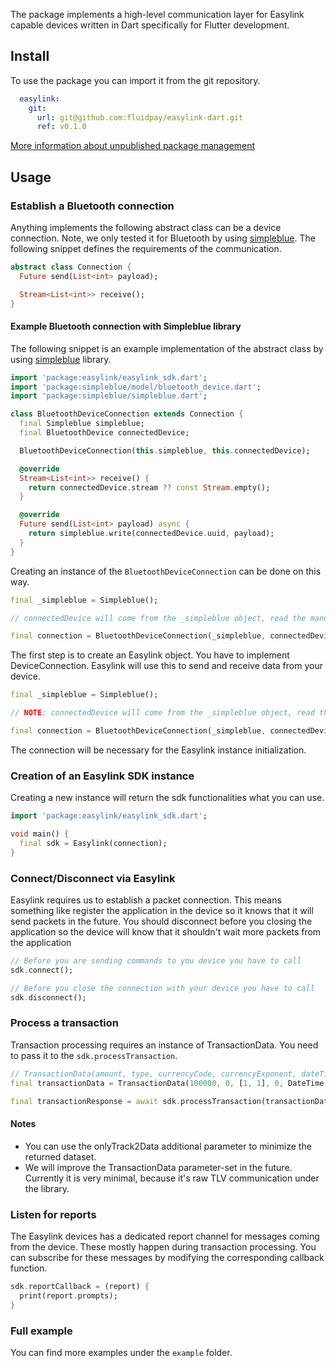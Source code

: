 The package implements a high-level communication layer for Easylink capable devices written in Dart specifically for Flutter development.

## Install

To use the package you can import it from the git repository.

```yml
  easylink:
    git:
      url: git@github.com:fluidpay/easylink-dart.git
      ref: v0.1.0
```

[More information about unpublished package management](https://docs.flutter.dev/development/packages-and-plugins/using-packages#dependencies-on-unpublished-packages)

## Usage

### Establish a Bluetooth connection

Anything implements the following abstract class can be a device connection. Note, we only tested it for Bluetooth by using [simpleblue](https://pub.dev/packages/simpleblue). The following snippet defines the requirements of the communication.

```dart
abstract class Connection {
  Future send(List<int> payload);

  Stream<List<int>> receive();
}
```

#### Example Bluetooth connection with Simpleblue library

The following snippet is an example implementation of the abstract class by using [simpleblue](https://pub.dev/packages/simpleblue) library.

```dart
import 'package:easylink/easylink_sdk.dart';
import 'package:simpleblue/model/bluetooth_device.dart';
import 'package:simpleblue/simpleblue.dart';

class BluetoothDeviceConnection extends Connection {
  final Simpleblue simpleblue;
  final BluetoothDevice connectedDevice;

  BluetoothDeviceConnection(this.simpleblue, this.connectedDevice);

  @override
  Stream<List<int>> receive() {
    return connectedDevice.stream ?? const Stream.empty();
  }

  @override
  Future send(List<int> payload) async {
    return simpleblue.write(connectedDevice.uuid, payload);
  }
}
```

Creating an instance of the `BluetoothDeviceConnection` can be done on this way.

```dart
final _simpleblue = Simpleblue();

// connectedDevice will come from the _simpleblue object, read the manual of the library for further information

final connection = BluetoothDeviceConnection(_simpleblue, connectedDevice);
```

The first step is to create an Easylink object. You have to implement DeviceConnection. Easylink will use this to send
and receive data from your device.

```dart
final _simpleblue = Simpleblue();

// NOTE: connectedDevice will come from the _simpleblue object, read the manual of the library for further information

final connection = BluetoothDeviceConnection(_simpleblue, connectedDevice);
```

The connection will be necessary for the Easylink instance initialization.

### Creation of an Easylink SDK instance

Creating a new instance will return the sdk functionalities what you can use.

```dart
import 'package:easylink/easylink_sdk.dart';

void main() {
  final sdk = Easylink(connection);
}
```

### Connect/Disconnect via Easylink

Easylink requires us to establish a packet connection. This means something like register the application in the device so it knows that it will send packets in the future. You should disconnect before you closing the application so the device will know that it shouldn't wait more packets from the application

```dart
// Before you are sending commands to you device you have to call
sdk.connect();

// Before you close the connection with your device you have to call
sdk.disconnect();
```

### Process a transaction

Transaction processing requires an instance of TransactionData. You need to pass it to the `sdk.processTransaction`.

```dart
// TransactionData(amount, type, currencyCode, currencyExponent, dateTime)
final transactionData = TransactionData(100000, 0, [1, 1], 0, DateTime.now());

final transactionResponse = await sdk.processTransaction(transactionData, onlyTrack2Data: true);
```

#### Notes

- You can use the onlyTrack2Data additional parameter to minimize the returned dataset.
- We will improve the TransactionData parameter-set in the future. Currently it is very minimal, because it's raw TLV communication under the library.

### Listen for reports

The Easylink devices has a dedicated report channel for messages coming from the device. These mostly happen during transaction processing. You can subscribe for these messages by modifying the corresponding callback function.

```dart
sdk.reportCallback = (report) {
  print(report.prompts);
}
```

### Full example

You can find more examples under the `example` folder.